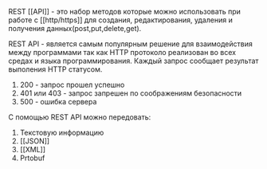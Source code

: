REST [[API]] - это набор методов которые можно использовать при работе с [[http/https]] для создания, редактирования, удаления и получения данных(post,put,delete,get).

REST API - является самым популярным решение для взаимодействия между программами так как HTTP протоколо реализован во всех средах и языка программирования. Каждый запрос сообщает результат выполения HTTP статусом.
1. 200 - запрос прошел успешно
2. 401 или 403 - запрос запрешен по соображениям безопасности
3. 500 - ошибка сервера

С помощью REST API можно передовать:
1) Текстовую информацию
2) [[JSON]]
3) [[XML]]
4) Prtobuf

